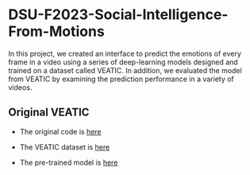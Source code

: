 # DSU-F2023-Social-Intelligence-From-Motions

In this project, we created an interface to predict the emotions of every frame in a video using a series of deep-learning models designed and trained on a dataset called VEATIC. In addition, we evaluated the model from VEATIC by examining the prediction performance in a variety of videos.

## Original VEATIC
- The original code is [here](https://veatic.github.io/)

- The VEATIC dataset is [here](https://drive.google.com/file/d/1HZIw8RGsRwwENhJlhNJRL88YyfiE442N/view)

- The pre-trained model is [here](https://drive.google.com/file/d/1dRqmx4UWAtB8E6tcj8XEd16Opk6OZCIx/view)

